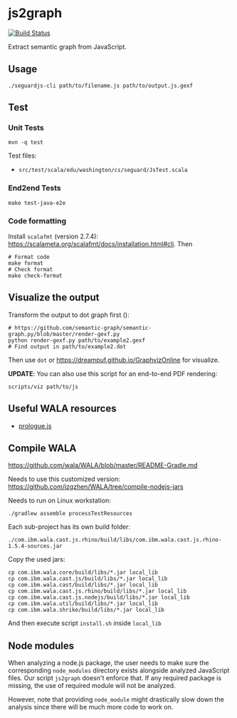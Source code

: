 # js2graph

[![Build Status](https://travis-ci.com/semantic-graph/js2graph.svg?branch=master)](https://travis-ci.com/semantic-graph/js2graph)

Extract semantic graph from JavaScript.

## Usage

    ./seguardjs-cli path/to/filename.js path/to/output.js.gexf

## Test

### Unit Tests

```
mvn -q test
```

Test files:

- `src/test/scala/edu/washington/cs/seguard/JsTest.scala`

### End2end Tests

```
make test-java-e2e
```

### Code formatting

Install `scalafmt` (version 2.7.4): https://scalameta.org/scalafmt/docs/installation.html#cli. Then

```
# Format code
make format
# Check format
make check-format
```

## Visualize the output

Transform the output to dot graph first ():

```
# https://github.com/semantic-graph/semantic-graph.py/blob/master/render-gexf.py
python render-gexf.py path/to/example2.gexf
# Find output in path/to/example2.dot
```

Then use `dot` or https://dreampuf.github.io/GraphvizOnline for visualize.

**UPDATE**: You can also use this script for an end-to-end PDF rendering:

```
scripts/viz path/to/js
```

## Useful WALA resources

- [prologue.js](https://github.com/wala/WALA/blob/master/com.ibm.wala.cast.js/src/main/resources/prologue.js)

## Compile WALA

https://github.com/wala/WALA/blob/master/README-Gradle.md

Needs to use this customized version: https://github.com/izgzhen/WALA/tree/compile-nodejs-jars

Needs to run on Linux workstation:

```
./gradlew assemble processTestResources
```

Each sub-project has its own build folder:

```
./com.ibm.wala.cast.js.rhino/build/libs/com.ibm.wala.cast.js.rhino-1.5.4-sources.jar
```

Copy the used jars:

```
cp com.ibm.wala.core/build/libs/*.jar local_lib
cp com.ibm.wala.cast.js/build/libs/*.jar local_lib
cp com.ibm.wala.cast/build/libs/*.jar local_lib
cp com.ibm.wala.cast.js.rhino/build/libs/*.jar local_lib
cp com.ibm.wala.cast.js.nodejs/build/libs/*.jar local_lib
cp com.ibm.wala.util/build/libs/*.jar local_lib
cp com.ibm.wala.shrike/build/libs/*.jar local_lib
```

And then execute script `install.sh` inside `local_lib`

## Node modules

When analyzing a node.js package, the user needs to make sure the corresponding `node_modules` directory exists
alongside analyzed JavaScript files. Our script `js2graph` doesn't enforce that. If any required package is missing,
the use of required module will not be analyzed.

However, note that providing `node_module` might drastically slow down the analysis since there will be much more code
to work on.